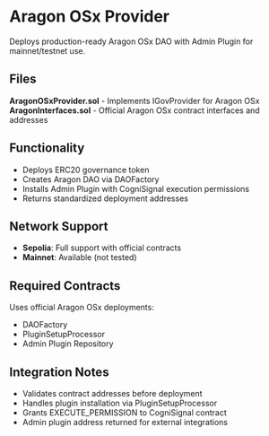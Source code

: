 # Aragon OSx Provider

Deploys production-ready Aragon OSx DAO with Admin Plugin for mainnet/testnet use.

## Files

**AragonOSxProvider.sol** - Implements IGovProvider for Aragon OSx  
**AragonInterfaces.sol** - Official Aragon OSx contract interfaces and addresses

## Functionality

- Deploys ERC20 governance token
- Creates Aragon DAO via DAOFactory
- Installs Admin Plugin with CogniSignal execution permissions
- Returns standardized deployment addresses

## Network Support

- **Sepolia**: Full support with official contracts
- **Mainnet**: Available (not tested)

## Required Contracts

Uses official Aragon OSx deployments:
- DAOFactory
- PluginSetupProcessor  
- Admin Plugin Repository

## Integration Notes

- Validates contract addresses before deployment
- Handles plugin installation via PluginSetupProcessor
- Grants EXECUTE_PERMISSION to CogniSignal contract
- Admin plugin address returned for external integrations